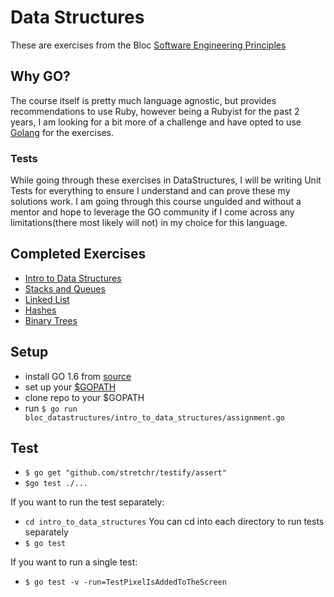 # Data Structures

These are exercises from the Bloc [Software Engineering Principles](https://www.bloc.io/software-engineering-track)

## Why GO?

The course itself is pretty much language agnostic, but provides recommendations to use Ruby, however being a Rubyist for the past 2 years, I am looking for a bit more of a challenge and have opted to use [Golang](https://golang.org/) for the exercises. 

### Tests

While going through these exercises in DataStructures, I will be writing Unit Tests for everything to ensure I understand and can prove these my solutions work. I am going through this course unguided and without a mentor and hope to leverage the GO community if I come across any limitations(there most likely will not) in my choice for this language.

## Completed Exercises
- [Intro to Data Structures](https://github.com/bdougie/bloc-data-structures/tree/master/intro_to_data_structures)
- [Stacks and Queues](https://github.com/bdougie/bloc-data-structures/tree/master/stacks_and_queues)
- [Linked List](https://github.com/bdougie/bloc-data-structures/tree/master/linked_lists)
- [Hashes](https://github.com/bdougie/bloc-data-structures/tree/master/hashes_1)
- [Binary Trees](https://github.com/bdougie/bloc-data-structures/tree/master/binary_trees)

## Setup

- install GO 1.6 from [source](https://golang.org/dl/)
- set up your [$GOPATH](https://www.kajabinext.com/marketplace/courses/1222)
- clone repo to your $GOPATH
- run `$ go run bloc_datastructures/intro_to_data_structures/assignment.go`

## Test

- `$ go get "github.com/stretchr/testify/assert"`
- `$go test ./...`

If you want to run the test separately:

- `cd intro_to_data_structures` You can cd into each directory to run
tests separately
- `$ go test`

If you want to run a single test:

- `$ go test -v -run=TestPixelIsAddedToTheScreen`
